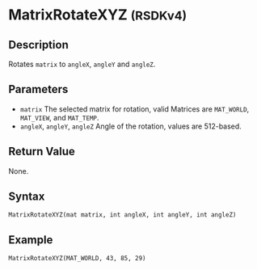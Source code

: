 # MatrixRotateXYZ <small>(RSDKv4)</small>

## Description
Rotates `matrix` to `angleX`, `angleY` and `angleZ`.

## Parameters
- `matrix`
The selected matrix for rotation, valid Matrices are `MAT_WORLD`, `MAT_VIEW`, and `MAT_TEMP`.
- `angleX`, `angleY`, `angleZ`
Angle of the rotation, values are 512-based.

## Return Value
None.

## Syntax
```
MatrixRotateXYZ(mat matrix, int angleX, int angleY, int angleZ)
```

## Example
```
MatrixRotateXYZ(MAT_WORLD, 43, 85, 29)
```